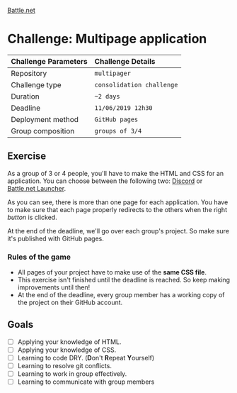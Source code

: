 [Battle.net](https://carolineschevers.github.io/HTML-CSS/multipager/games.html)

# Challenge: Multipage application

|Challenge Parameters  |Challenge Details              |
|:---------------------|:------------------------------|
|Repository            |`multipager`                   |
|Challenge type        |`consolidation challenge`      |
|Duration              |`~2 days`                      |
|Deadline              |`11/06/2019 12h30`             |
|Deployment method     |`GitHub pages`                 |
|Group composition     |`groups of 3/4`                |


## Exercise

As a group of 3 or 4 people, you'll have to make the HTML and CSS for an application. You can choose between the following two: [Discord](./assets/discord/) or [Battle.net Launcher](./assets/battlenet/). 

As you can see, there is more than one page for each application. You have to make sure that each page properly redirects to the others when the right *button* is clicked.

At the end of the deadline, we'll go over each group's project. So make sure it's published with GitHub pages.

### Rules of the game
* All pages of your project have to make use of the **same CSS file**.
* This exercise isn't finished until the deadline is reached. So keep making improvements until then!
* At the end of the deadline, every group member has a working copy of the project on their GitHub account.


## Goals

- [ ] Applying your knowledge of HTML.
- [ ] Applying your knowledge of CSS.
- [ ] Learning to code DRY. (**D**on't **R**epeat **Y**ourself)
- [ ] Learning to resolve git conflicts.
- [ ] Learning to work in group effectively.
- [ ] Learning to communicate with group members
